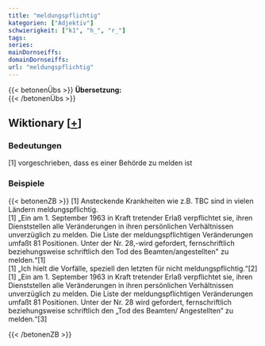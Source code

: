 ```yaml
---
title: "meldungspflichtig"
kategorien: ["Adjektiv"]
schwierigkeit: ["k1", "h_", "r_"]
tags:
series:
mainDornseiffs:
domainDornseiffs:
url: "meldungspflichtig"
---
```


{{< betonenÜbs >}}
**Übersetzung:**  
{{< /betonenÜbs >}}

## Wiktionary [[+](https://de.wiktionary.org/wiki/meldungspflichtig)]

### Bedeutungen
[1] vorgeschrieben, dass es einer Behörde zu melden ist  

### Beispiele
{{< betonenZB >}}
[1] Ansteckende Krankheiten wie z.B. TBC sind in vielen Ländern meldungspflichtig.  
[1] „Ein am 1. September 1963 in Kraft tretender Erlaß verpflichtet sie, ihren Dienststellen alle Veränderungen in ihren persönlichen Verhältnissen unverzüglich zu melden. Die Liste der meldungspflichtigen Veränderungen umfaßt 81 Positionen. Unter der Nr. 28,-wird gefordert, fernschriftlich beziehungsweise schriftlich den Tod des Beamten/angestellten" zu melden.“[1]  
[1] „Ich hielt die Vorfälle, speziell den letzten für nicht meldungspflichtig.“[2]  
[1] „Ein am 1. September 1963 in Kraft tretender Erlaß verpflichtet sie, ihren Dienststellen alle Veränderungen in ihren persönlichen Verhältnissen unverzüglich zu melden. Die Liste der meldungspflichtigen Veränderungen umfaßt 81 Positionen. Unter der Nr. 28 wird gefordert, fernschriftlich beziehungsweise schriftlich den „Tod des Beamten/ Angestellten“ zu melden.“[3]  

{{< /betonenZB >}}

